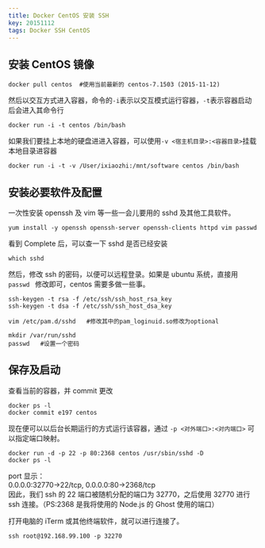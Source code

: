 ```yaml
---
title: Docker CentOS 安装 SSH
key: 20151112
tags: Docker SSH CentOS
---
```

## 安装 CentOS 镜像

```
docker pull centos  #使用当前最新的 centos-7.1503 (2015-11-12)
```

然后以交互方式进入容器，命令的`-i`表示以交互模式运行容器，`-t`表示容器启动后会进入其命令行

```
docker run -i -t centos /bin/bash
```

如果我们要挂上本地的硬盘进进入容器，可以使用`-v <宿主机目录>:<容器目录>`挂载本地目录进容器

```
docker run -i -t -v /User/ixiaozhi:/mnt/software centos /bin/bash
```

## 安装必要软件及配置
一次性安装 openssh 及 vim 等一些一会儿要用的 sshd 及其他工具软件。

```
yum install -y openssh openssh-server openssh-clients httpd vim passwd
```
看到 Complete 后，可以查一下 sshd 是否已经安装

```
which sshd
```
 然后，修改 ssh 的密码，以便可以远程登录。如果是 ubuntu 系统，直接用 `passwd ` 修改即可，centos 需要多做一些事。

```
ssh-keygen -t rsa -f /etc/ssh/ssh_host_rsa_key
ssh-keygen -t dsa -f /etc/ssh/ssh_host_dsa_key

vim /etc/pam.d/sshd   #修改其中的pam_loginuid.so修改为optional

mkdir /var/run/sshd
passwd   #设置一个密码
```

## 保存及启动
查看当前的容器，并 commit 更改

```
docker ps -l
docker commit e197 centos
```

现在便可以以后台长期运行的方式运行该容器，通过 `-p <对外端口>:<对内端口>` 可以指定端口映射。

```
docker run -d -p 22 -p 80:2368 centos /usr/sbin/sshd -D
docker ps -l
```

port 显示：    
0.0.0.0:32770->22/tcp, 0.0.0.0:80->2368/tcp    
因此，我们 ssh 的 22 端口被随机分配的端口为 32770，之后使用 32770 进行 ssh 连接。（PS:2368 是我将使用的 Node.js  的 Ghost 使用的端口）

打开电脑的 iTerm 或其他终端软件，就可以进行连接了。

```
ssh root@192.168.99.100 -p 32270
``` 
